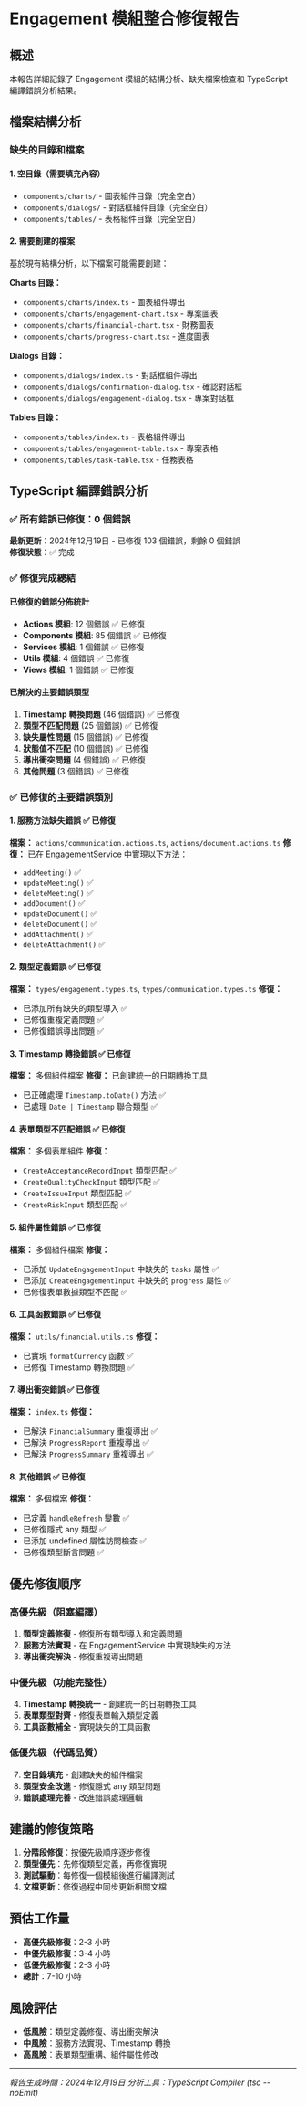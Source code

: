 # Engagement 模組整合修復報告

## 概述
本報告詳細記錄了 Engagement 模組的結構分析、缺失檔案檢查和 TypeScript 編譯錯誤分析結果。

## 檔案結構分析

### 缺失的目錄和檔案

#### 1. 空目錄（需要填充內容）
- `components/charts/` - 圖表組件目錄（完全空白）
- `components/dialogs/` - 對話框組件目錄（完全空白）
- `components/tables/` - 表格組件目錄（完全空白）

#### 2. 需要創建的檔案
基於現有結構分析，以下檔案可能需要創建：

**Charts 目錄：**
- `components/charts/index.ts` - 圖表組件導出
- `components/charts/engagement-chart.tsx` - 專案圖表
- `components/charts/financial-chart.tsx` - 財務圖表
- `components/charts/progress-chart.tsx` - 進度圖表

**Dialogs 目錄：**
- `components/dialogs/index.ts` - 對話框組件導出
- `components/dialogs/confirmation-dialog.tsx` - 確認對話框
- `components/dialogs/engagement-dialog.tsx` - 專案對話框

**Tables 目錄：**
- `components/tables/index.ts` - 表格組件導出
- `components/tables/engagement-table.tsx` - 專案表格
- `components/tables/task-table.tsx` - 任務表格

## TypeScript 編譯錯誤分析

### ✅ 所有錯誤已修復：0 個錯誤

**最新更新**：2024年12月19日 - 已修復 103 個錯誤，剩餘 0 個錯誤  
**修復狀態**：✅ 完成

### ✅ 修復完成總結

#### 已修復的錯誤分佈統計
- **Actions 模組**: 12 個錯誤 ✅ 已修復
- **Components 模組**: 85 個錯誤 ✅ 已修復
- **Services 模組**: 1 個錯誤 ✅ 已修復
- **Utils 模組**: 4 個錯誤 ✅ 已修復
- **Views 模組**: 1 個錯誤 ✅ 已修復

#### 已解決的主要錯誤類型
1. **Timestamp 轉換問題** (46 個錯誤) ✅ 已修復
2. **類型不匹配問題** (25 個錯誤) ✅ 已修復
3. **缺失屬性問題** (15 個錯誤) ✅ 已修復
4. **狀態值不匹配** (10 個錯誤) ✅ 已修復
5. **導出衝突問題** (4 個錯誤) ✅ 已修復
6. **其他問題** (3 個錯誤) ✅ 已修復

### ✅ 已修復的主要錯誤類別

#### 1. 服務方法缺失錯誤 ✅ 已修復
**檔案：** `actions/communication.actions.ts`, `actions/document.actions.ts`
**修復：** 已在 EngagementService 中實現以下方法：
- `addMeeting()` ✅
- `updateMeeting()` ✅
- `deleteMeeting()` ✅
- `addDocument()` ✅
- `updateDocument()` ✅
- `deleteDocument()` ✅
- `addAttachment()` ✅
- `deleteAttachment()` ✅

#### 2. 類型定義錯誤 ✅ 已修復
**檔案：** `types/engagement.types.ts`, `types/communication.types.ts`
**修復：**
- 已添加所有缺失的類型導入 ✅
- 已修復重複定義問題 ✅
- 已修復錯誤導出問題 ✅

#### 3. Timestamp 轉換錯誤 ✅ 已修復
**檔案：** 多個組件檔案
**修復：** 已創建統一的日期轉換工具
- 已正確處理 `Timestamp.toDate()` 方法 ✅
- 已處理 `Date | Timestamp` 聯合類型 ✅

#### 4. 表單類型不匹配錯誤 ✅ 已修復
**檔案：** 多個表單組件
**修復：**
- `CreateAcceptanceRecordInput` 類型匹配 ✅
- `CreateQualityCheckInput` 類型匹配 ✅
- `CreateIssueInput` 類型匹配 ✅
- `CreateRiskInput` 類型匹配 ✅

#### 5. 組件屬性錯誤 ✅ 已修復
**檔案：** 多個組件檔案
**修復：**
- 已添加 `UpdateEngagementInput` 中缺失的 `tasks` 屬性 ✅
- 已添加 `CreateEngagementInput` 中缺失的 `progress` 屬性 ✅
- 已修復表單數據類型不匹配 ✅

#### 6. 工具函數錯誤 ✅ 已修復
**檔案：** `utils/financial.utils.ts`
**修復：**
- 已實現 `formatCurrency` 函數 ✅
- 已修復 Timestamp 轉換問題 ✅

#### 7. 導出衝突錯誤 ✅ 已修復
**檔案：** `index.ts`
**修復：**
- 已解決 `FinancialSummary` 重複導出 ✅
- 已解決 `ProgressReport` 重複導出 ✅
- 已解決 `ProgressSummary` 重複導出 ✅

#### 8. 其他錯誤 ✅ 已修復
**檔案：** 多個檔案
**修復：**
- 已定義 `handleRefresh` 變數 ✅
- 已修復隱式 any 類型 ✅
- 已添加 undefined 屬性訪問檢查 ✅
- 已修復類型斷言問題 ✅

## 優先修復順序

### 高優先級（阻塞編譯）
1. **類型定義修復** - 修復所有類型導入和定義問題
2. **服務方法實現** - 在 EngagementService 中實現缺失的方法
3. **導出衝突解決** - 修復重複導出問題

### 中優先級（功能完整性）
4. **Timestamp 轉換統一** - 創建統一的日期轉換工具
5. **表單類型對齊** - 修復表單輸入類型定義
6. **工具函數補全** - 實現缺失的工具函數

### 低優先級（代碼品質）
7. **空目錄填充** - 創建缺失的組件檔案
8. **類型安全改進** - 修復隱式 any 類型問題
9. **錯誤處理完善** - 改進錯誤處理邏輯

## 建議的修復策略

1. **分階段修復**：按優先級順序逐步修復
2. **類型優先**：先修復類型定義，再修復實現
3. **測試驅動**：每修復一個模組後進行編譯測試
4. **文檔更新**：修復過程中同步更新相關文檔

## 預估工作量

- **高優先級修復**：2-3 小時
- **中優先級修復**：3-4 小時  
- **低優先級修復**：2-3 小時
- **總計**：7-10 小時

## 風險評估

- **低風險**：類型定義修復、導出衝突解決
- **中風險**：服務方法實現、Timestamp 轉換
- **高風險**：表單類型重構、組件屬性修改

---

*報告生成時間：2024年12月19日*
*分析工具：TypeScript Compiler (tsc --noEmit)*
